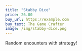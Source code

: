 ```yaml
---
title: "Stabby Dice"
price: 26.00
buy_url: https://example.com
buy_text: The Game Crafter
image: /img/stabby-dice.png
---
```

Random encounters with strategy!